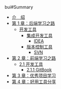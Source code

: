 bui#Summary

* [介&emsp;绍](README.md)
* [第 1 章：后端学习之路](Elysia-BE/README.md)
	* [开发工具](Elysia-BE/dev-tools/README.md)
		* [集成开发工具]()
			* [IDEA](Elysia-BE/dev-tools/integrated_env/idea.md)
		* [版本控制工具]()
			* [SVN](Elysia-BE/dev-tools/vcs-tools/svn.md)
* [第 2 章：前端学习之路](Elysia-FE/README.md)
	* [2.1 开发工具](Elysia-FE/dev-tools/README.md)
		* [2.1.1 GitBook](Elysia-FE/dev-tools/gitbook.md)
* [第 3 章：优秀项目学习](Elysia-Projects/README.md)
* [第 4 章：好用工具分享](Elysia-Tools/README.md)

